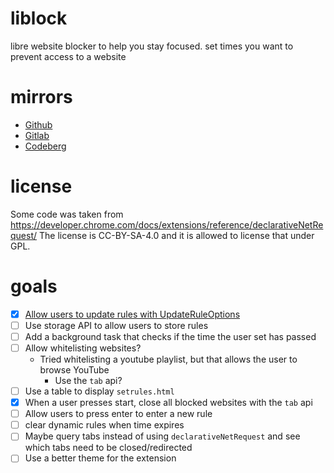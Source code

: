 # liblock
libre website blocker to help you stay focused. set times you want to prevent access to a website

# mirrors

- [Github](https://github.com/bkf2020/liblock)
- [Gitlab](https://gitlab.com/bkf2020/liblock)
- [Codeberg](https://codeberg.org/bkf2020/liblock)

# license
Some code was taken from https://developer.chrome.com/docs/extensions/reference/declarativeNetRequest/
The license is CC-BY-SA-4.0 and it is allowed to license that under GPL.

# goals

- [x] [Allow users to update rules with UpdateRuleOptions](https://developer.chrome.com/docs/extensions/reference/declarativeNetRequest/#type-UpdateRuleOptions)
- [ ] Use storage API to allow users to store rules
- [ ] Add a background task that checks if the time the user set has passed
- [ ] Allow whitelisting websites?
	- Tried whitelisting a youtube playlist, but that allows the user to browse YouTube
		- Use the `tab` api?
- [ ] Use a table to display `setrules.html`
- [x] When a user presses start, close all blocked websites with the `tab` api
- [ ] Allow users to press enter to enter a new rule
- [ ] clear dynamic rules when time expires
- [ ] Maybe query tabs instead of using `declarativeNetRequest` and see which tabs need to be closed/redirected
- [ ] Use a better theme for the extension
